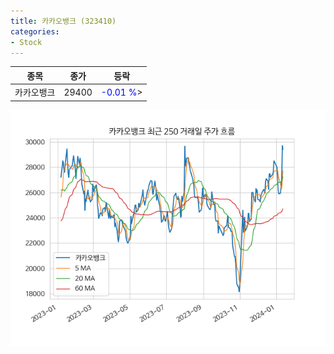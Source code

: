 ```yaml
---
title: 카카오뱅크 (323410)
categories:
- Stock
---
```


|종목|종가|등락|
|----|----|----|
|카카오뱅크|29400|<span style="color: blue">-0.01 %</span>>|

<!-- more -->

![323410](/assets/images/stock/323410.png)